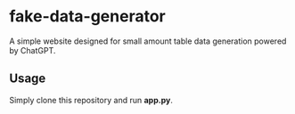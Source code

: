 # fake-data-generator
A simple website designed for small amount table data generation powered by ChatGPT.


## Usage
Simply clone this repository and run __app.py__.